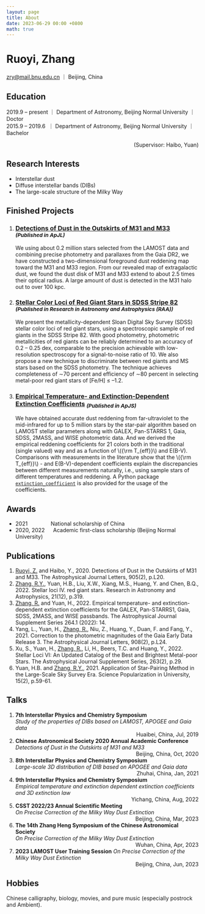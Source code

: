 ```yaml
---
layout: page
title: About
date: 2023-06-29 00:00 +0800
math: true
---
```



# Ruoyi, Zhang
zry@mail.bnu.edu.cn ｜ Beijing, China


## Education  
2019.9 – present ｜ Department of Astronomy, Beijing Normal University ｜ Doctor  
2015.9 – 2019.6 &nbsp;｜ Department of Astronomy, Beijing Normal University ｜ Bachelor  
<div style="text-align:right;">
    (Supervisor: Haibo, Yuan)
</div>

## Research Interests
- Interstellar dust  
- Diffuse interstellar bands (DIBs)  
- The large-scale structure of the Milky Way


## Finished Projects

1.	### [Detections of Dust in the Outskirts of M31 and M33](https://iopscience.iop.org/article/10.3847/2041-8213/abccc4) <sub>*(Published in ApJL)*</sub>
    We using about 0.2 million stars selected from the LAMOST data and combining precise photometry and parallaxes from the Gaia DR2, we have constructed a two-dimensional foreground dust reddening map toward the M31 and M33 region. From our revealed map of extragalactic dust, we found the dust disk of M31 and M33 extend to about 2.5 times their optical radius. A large amount of dust is detected in the M31 halo out to over 100 kpc.

2.	### [Stellar Color Loci of Red Giant Stars in SDSS Stripe 82](https://iopscience.iop.org/article/10.1088/1674-4527/21/12/319) <sub>*(Published in Research in Astronomy and Astrophysics (RAA))*</sub>
    We present the metallicity-dependent Sloan Digital Sky Survey (SDSS) stellar color loci of red giant stars, using a spectroscopic sample of red giants in the SDSS Stripe 82. With good photometry, photometric metallicities of red giants can be reliably determined to an accuracy of 0.2 – 0.25 dex, comparable to the precision achievable with low-resolution spectroscopy for a signal-to-noise ratio of 10. We also propose a new technique to discriminate between red giants and MS stars based on the SDSS photometry. The technique achieves completeness of ∼70 percent and efficiency of ∼80 percent in selecting metal-poor red giant stars of \[Fe/H\] ≤ –1.2.

3.	### [Empirical Temperature- and Extinction-Dependent Extinction Coefficients](https://iopscience.iop.org/article/10.3847/1538-4365/ac9dfa) <sub>*(Published in ApJS)*</sub>
    We have obtained accurate dust reddening from far-ultraviolet to the mid-infrared for up to 5 million stars by the star-pair algorithm based on LAMOST stellar parameters along with GALEX, Pan-STARRS 1, Gaia, SDSS, 2MASS, and WISE photometric data. And we derived the empirical reddening coefficients for 21 colors both in the traditional (single valued) way and as a function of \\\({\rm T_{eff}}\\\) and E(B-V). Comparisons with measurements in the literature show that the \\\({\rm T_{eff}}\\\) - and E(B-V)-dependent coefficients explain the discrepancies between different measurements naturally, i.e., using sample stars of different temperatures and reddening. A Python package [`extinction_coefficient`](https://github.com/vnohhf/extinction_coefficient) is also provided for the usage of the coefficients.


## Awards
+ 2021 &emsp;&emsp;&emsp;&ensp;&nbsp;  National scholarship of China
+ 2020, 2022 &emsp;                    Academic first-class scholarship (Beijing Normal University)


## Publications
1.	<u>Ruoyi, Z.</u> and Haibo, Y., 2020. Detections of Dust in the Outskirts of M31 and M33. The Astrophysical Journal Letters, 905(2), p.L20.
2.	<u>Zhang, R.Y.</u>, Yuan, H.B., Liu, X.W., Xiang, M.S., Huang, Y. and Chen, B.Q., 2022. Stellar loci IV. red giant stars. Research in Astronomy and Astrophysics, 21(12), p.319.
3.	<u>Zhang, R.</u> and Yuan, H., 2022. Empirical temperature- and extinction-dependent extinction coefficients for the GALEX, Pan-STARRS1, Gaia, SDSS, 2MASS, and WISE passbands. The Astrophysical Journal Supplement Series 264.1 (2022): 14.
4.	Yang, L., Yuan, H., <u>Zhang, R.</u>, Niu, Z., Huang, Y., Duan, F. and Fang, Y., 2021. Correction to the photometric magnitudes of the Gaia Early Data Release 3. The Astrophysical Journal Letters, 908(2), p.L24.
5.	Xu, S., Yuan, H., <u>Zhang, R.</u>, Li, H., Beers, T.C. and Huang, Y., 2022. Stellar Loci VI: An Updated Catalog of the Best and Brightest Metal-poor Stars. The Astrophysical Journal Supplement Series, 263(2), p.29.
6.	Yuan, H.B. and <u>Zhang, R.Y.</u>, 2021. Application of Star-Pairing Method in the Large-Scale Sky Survey Era. Science Popularization in University, 15(2), p.59-61.

## Talks
1.	**7th Interstellar Physics and Chemistry Symposium**  
    *Study of the properties of DIBs based on LAMOST, APOGEE and Gaia data*  
    <div style="text-align:right;"> Huaibei, China, Jul, 2019 </div>
2.	**Chinese Astronomical Society 2020 Annual Academic Conference**  
    *Detections of Dust in the Outskirts of M31 and M33*   
    <div style="text-align:right;"> Beijing, China, Oct, 2020 </div>
3.	**8th Interstellar Physics and Chemistry Symposium**    
    *Large-scale 3D distribution of DIB based on APOGEE and Gaia data*  
    <div style="text-align:right;"> Zhuhai, China, Jan, 2021 </div>
4.	**9th Interstellar Physics and Chemistry Symposium**    
    *Empirical temperature and extinction dependent extinction coefficients and 3D extinction law*  
    <div style="text-align:right;"> Yichang, China, Aug, 2022 </div>
5.	**CSST 2022/23 Annual Scientific Meeting**    
    *On Precise Correction of the Milky Way Dust Extinction*  
    <div style="text-align:right;"> Beijing, China, Mar, 2023 </div>
6.	**The 14th Zhang Heng Symposium of the Chinese Astronomical Society**  
    *On Precise Correction of the Milky Way Dust Extinction*  
    <div style="text-align:right;"> Wuhan, China, Apr, 2023 </div>
7.  **2023 LAMOST User Training Session**
    *On Precise Correction of the Milky Way Dust Extinction*  
    <div style="text-align:right;"> Beijing, China, Jun, 2023 </div>

## Hobbies
Chinese calligraphy, biology, movies, and pure music (especially postrock and Ambient).

